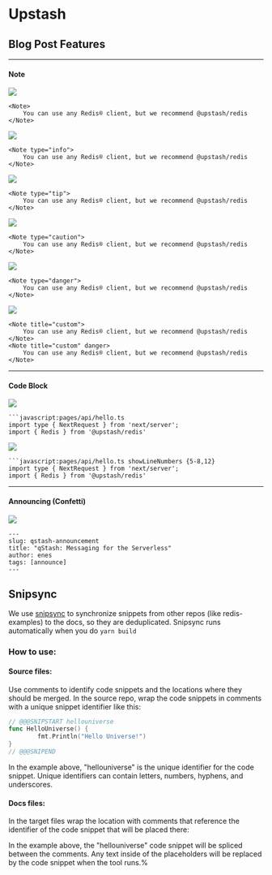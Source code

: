# Upstash

## Blog Post Features

---

#### Note 

![](public/readme/note-default.png)

```mdx
<Note>
    You can use any Redis® client, but we recommend @upstash/redis
</Note>
```

![](public/readme/note-info.png)

```mdx
<Note type="info">
    You can use any Redis® client, but we recommend @upstash/redis
</Note>
```

![](public/readme/note-tip.png)

```mdx
<Note type="tip">
    You can use any Redis® client, but we recommend @upstash/redis
</Note>
```

![](public/readme/note-caution.png)

```mdx
<Note type="caution">
    You can use any Redis® client, but we recommend @upstash/redis
</Note>
```

![](public/readme/note-danger.png)

```mdx
<Note type="danger">
    You can use any Redis® client, but we recommend @upstash/redis
</Note>
```

![](public/readme/note-custom-title.png)
```mdx
<Note title="custom">
    You can use any Redis® client, but we recommend @upstash/redis
</Note>
<Note title="custom" danger>
    You can use any Redis® client, but we recommend @upstash/redis
</Note>
```

---

#### Code Block

![](public/readme/code-title.png)

```mdx
```javascript:pages/api/hello.ts
import type { NextRequest } from 'next/server';
import { Redis } from '@upstash/redis'
```

![](public/readme/code-showLineNumber.png)

```mdx
```javascript:pages/api/hello.ts showLineNumbers {5-8,12}
import type { NextRequest } from 'next/server';
import { Redis } from '@upstash/redis'
```

---

#### Announcing (Confetti)

![](public/readme/announce.png)

```mdx
---
slug: qstash-announcement
title: "qStash: Messaging for the Serverless"
author: enes
tags: [announce]
---
```




## Snipsync

We use [snipsync](https://github.com/temporalio/snipsync) to synchronize snippets from other repos (like redis-examples) to the docs, so they are deduplicated.
Snipsync runs automatically when you do `yarn build`

### How to use:

#### Source files:
Use comments to identify code snippets and the locations where they should be merged.
In the source repo, wrap the code snippets in comments with a unique snippet identifier like this:
```go
// @@@SNIPSTART hellouniverse
func HelloUniverse() {
        fmt.Println("Hello Universe!")
}
// @@@SNIPEND
```
In the example above, "hellouniverse" is the unique identifier for the code snippet.
Unique identifiers can contain letters, numbers, hyphens, and underscores.

#### Docs files:

In the target files wrap the location with comments that reference the identifier of the code snippet that will be placed there:

<!--SNIPSTART hellouniverse-->
<!--SNIPEND-->
In the example above, the "hellouniverse" code snippet will be spliced between the comments. Any text inside of the placeholders will be replaced by the code snippet when the tool runs.%  
